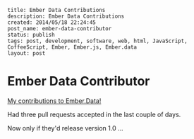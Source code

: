 ```
title: Ember Data Contributions
description: Ember Data Contributions
created: 2014/05/18 22:24:45
post_name: ember-data-contributor
status: publish
tags: post, development, software, web, html, JavaScript, CoffeeScript, Ember, Ember.js, Ember.data
layout: post
```

# Ember Data Contributor

[My contributions to Ember.Data!](https://github.com/emberjs/data/pulls/duereg?direction=desc&page=1&sort=created&state=closed)

Had three pull requests accepted in the last couple of days.

Now only if they'd release version 1.0 ...

